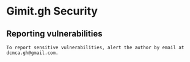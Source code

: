 # Gimit.gh Security

## Reporting vulnerabilities
```
To report sensitive vulnerabilities, alert the author by email at dcmca.gh@gmail.com.
```

